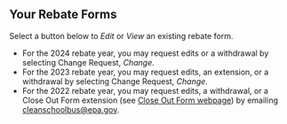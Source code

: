 ## Your Rebate Forms

Select a button below to _Edit_ or _View_ an existing rebate form.

- For the 2024 rebate year, you may request edits or a withdrawal by selecting Change Request, _Change_.
- For the 2023 rebate year, you may request edits, an extension, or a withdrawal by selecting Change Request, _Change_.
- For the 2022 rebate year, you may request edits, a withdrawal, or a Close Out Form extension (see [Close Out Form webpage](https://www.epa.gov/cleanschoolbus/clean-school-bus-rebates-close-out-form "external")) by emailing [cleanschoolbus@epa.gov](mailto:cleanschoolbus@epa.gov).
